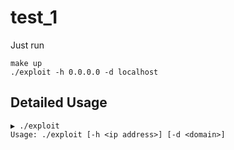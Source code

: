 # test_1

Just run
```
make up
./exploit -h 0.0.0.0 -d localhost
```

## Detailed Usage

```
▶ ./exploit
Usage: ./exploit [-h <ip address>] [-d <domain>]
```
